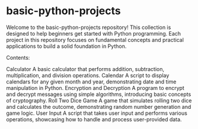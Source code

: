 # basic-python-projects
Welcome to the basic-python-projects repository! This collection is designed to help beginners get started with Python programming.
Each project in this repository focuses on fundamental concepts and practical applications to build a solid foundation in Python.

Contents:

Calculator
A basic calculator that performs addition, subtraction, multiplication, and division operations.
Calendar
A script to display calendars for any given month and year, demonstrating date and time manipulation in Python.
Encryption and Decryption
A program to encrypt and decrypt messages using simple algorithms, introducing basic concepts of cryptography.
Roll Two Dice Game
A game that simulates rolling two dice and calculates the outcome, demonstrating random number generation and game logic.
User Input
A script that takes user input and performs various operations, showcasing how to handle and process user-provided data.
